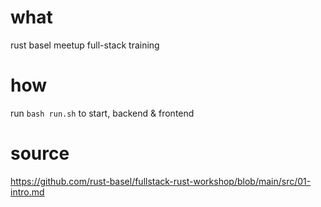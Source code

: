 # what

rust basel meetup full-stack training

# how

run `bash run.sh` to start, backend & frontend

# source

https://github.com/rust-basel/fullstack-rust-workshop/blob/main/src/01-intro.md
